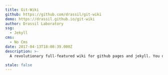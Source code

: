 ```yaml
---
title: Git-Wiki
github: https://github.com/drassil/git-wiki
demo: https://drassil.github.io/git-wiki
author: Drassil Laboratory
ssg:
  - Jekyll
cms:
  - No Cms
date: 2017-04-13T18:08:39.000Z
description: >-
  A revolutionary full-featured wiki for github pages and jekyll. You don't need to compile it!

stale: false
---
```

